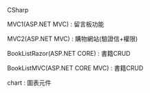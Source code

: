 CSharp

MVC1(ASP.NET MVC) : 留言板功能

MVC2(ASP.NET MVC) : 購物網站(驗證信+權限)

BookListRazor(ASP.NET CORE) : 書籍CRUD

BookListMVC(ASP.NET CORE MVC) : 書籍CRUD

chart : 圖表元件

